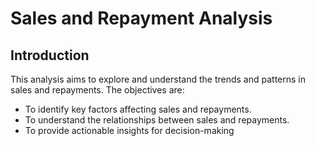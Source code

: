 # Sales and Repayment Analysis

## Introduction

This analysis aims to explore and understand the trends and patterns in sales and repayments. The objectives are:

  * To identify key factors affecting sales and repayments.
  * To understand the relationships between sales and repayments.
  * To provide actionable insights for decision-making

